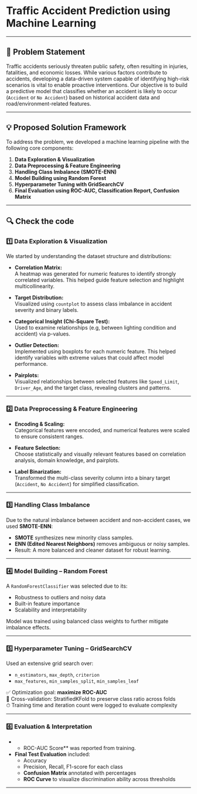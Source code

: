#  Traffic Accident Prediction using Machine Learning
---

## 🚧 Problem Statement  
Traffic accidents seriously threaten public safety, often resulting in injuries, fatalities, and economic losses. While various factors contribute to accidents, developing a data-driven system capable of identifying high-risk scenarios is vital to enable proactive interventions. Our objective is to build a predictive model that classifies whether an accident is likely to occur (`Accident` or `No Accident`) based on historical accident data and road/environment-related features.

---

## 💡 Proposed Solution Framework  

To address the problem, we developed a machine learning pipeline with the following core components:

1. **Data Exploration & Visualization**
2. **Data Preprocessing & Feature Engineering**
3. **Handling Class Imbalance (SMOTE-ENN)**
4. **Model Building using Random Forest**
5. **Hyperparameter Tuning with GridSearchCV**
6. **Final Evaluation using ROC-AUC, Classification Report, Confusion Matrix**

---

## 🔍 Check the code

### 1️⃣ Data Exploration & Visualization

We started by understanding the dataset structure and distributions:

- **Correlation Matrix:**  
  A heatmap was generated for numeric features to identify strongly correlated variables. This helped guide feature selection and highlight multicollinearity.

- **Target Distribution:**  
  Visualized using `countplot` to assess class imbalance in accident severity and binary labels.

- **Categorical Insight (Chi-Square Test):**  
  Used to examine relationships (e.g, between lighting condition and accident) via p-values.

- **Outlier Detection:**  
  Implemented using boxplots for each numeric feature. This helped identify variables with extreme values that could affect model performance.

- **Pairplots:**  
  Visualized relationships between selected features like `Speed_Limit`, `Driver_Age`, and the target class, revealing clusters and patterns.

---

### 2️⃣ Data Preprocessing & Feature Engineering

- **Encoding & Scaling:**  
  Categorical features were encoded, and numerical features were scaled to ensure consistent ranges.

- **Feature Selection:**  
  Choose statistically and visually relevant features based on correlation analysis, domain knowledge, and pairplots.

- **Label Binarization:**  
  Transformed the multi-class severity column into a binary target (`Accident`, `No Accident`) for simplified classification.

---

### 3️⃣ Handling Class Imbalance

Due to the natural imbalance between accident and non-accident cases, we used **SMOTE-ENN**:
- **SMOTE** synthesizes new minority class samples.
- **ENN (Edited Nearest Neighbors)** removes ambiguous or noisy samples.
- Result: A more balanced and cleaner dataset for robust learning.

---

### 4️⃣ Model Building – Random Forest

A `RandomForestClassifier` was selected due to its:
- Robustness to outliers and noisy data
- Built-in feature importance
- Scalability and interpretability

Model was trained using balanced class weights to further mitigate imbalance effects.

---

### 5️⃣ Hyperparameter Tuning – GridSearchCV

Used an extensive grid search over:
- `n_estimators`, `max_depth`, `criterion`
- `max_features`, `min_samples_split`, `min_samples_leaf`

✅ Optimization goal: **maximize ROC-AUC**  
🧠 Cross-validation: StratifiedKFold to preserve class ratio across folds  
⏱ Training time and iteration count were logged to evaluate complexity

---

### 6️⃣ Evaluation & Interpretation

- * ROC-AUC Score** was reported from training.
- **Final Test Evaluation** included:
  - Accuracy
  - Precision, Recall, F1-score for each class
  - **Confusion Matrix** annotated with percentages
  - **ROC Curve** to visualize discrimination ability across thresholds


---
